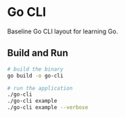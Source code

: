 # Go CLI

Baseline Go CLI layout for learning Go.

## Build and Run

```sh
# build the binary
go build -o go-cli

# run the application
./go-cli
./go-cli example
./go-cli example --verbose
```
